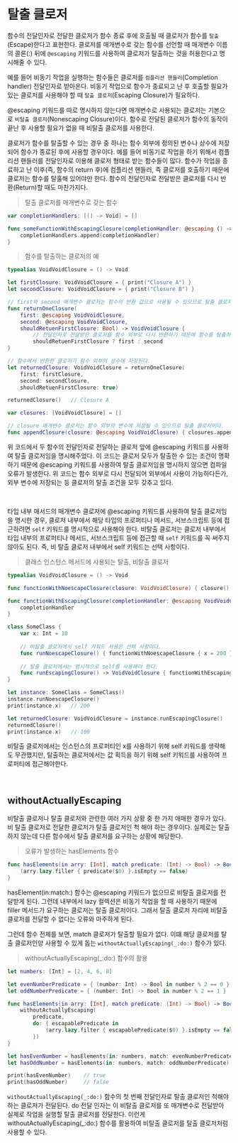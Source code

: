 # 탈출 클로저
함수의 전달인자로 전달한 클로저가 함수 종료 후에 호출될 때 클로저가 함수를 `탈출`(Escape)한다고 표현한다. 클로저를 매개변수로 갖는 함수를 선언할 때 매개변수 이름의 콜론(:) 뒤에 `@escaping` 키워드를 사용하여 클로저가 탈출하는 것을 허용한다고 명시해줄 수 있다.

예를 들어 비동기 작업을 실행하는 함수들은 클로저를 `컴플리션 핸들러`(Completion handler) 전달인자로 받아온다. 비동기 작업으로 함수가 종료되고 난 후 호출할 필요가 있는 클로저를 사용해야 할 때 `탈출 클로저`(Escaping Closure)가 필요하다.

@escaping 키워드를 따로 명시하지 않는다면 매개변수로 사용되는 클로저는 기본으로 `비탈출 클로저`(Nonescaping Closure)이다. 함수로 전달된 클로저가 함수의 동작이 끝난 후 사용할 필요가 없을 때 비탈출 클로저를 사용한다. 

클로저가 함수를 탈출할 수 있는 경우 중 하나는 함수 외부에 정의된 변수나 상수에 저장되어 함수가 종료된 후에 사용할 경우이다. 예를 들어 비동기로 작업을 하기 위해서 컴플리션 핸들러를 전달인자로 이용해 클로저 형태로 받는 함수들이 많다. 함수가 작업을 종료하고 난 이후(즉, 함수의 return 후)에 컴플리션 핸들러, 즉 클로저를 호출하기 때문에 클로저는 함수를 탈훌해 있어야만 한다. 함수의 전달인자로 전달받은 클로저를 다시 반환(Return)할 때도 마찬가지다. 

>탈출 클로저를 매개변수로 갖는 함수
```Swift
var completionHandlers: [() -> Void] = []

func someFunctionWithEscapingClosure(completionHandler: @escaping () -> Void) {
    completionHandlers.append(completionHandler)
}
```

>함수를 탈출하는 클로저의 예
```Swift
typealias VoidVoidClosure = () -> Void

let firstClosure: VoidVoidClosure = { print("Closure A") }
let secondClosure: VoidVoidClosure = { print("Closure B") }

// first와 second 매개변수 클로저는 함수의 반환 값으로 사용될 수 있으므로 탈출 클로저이다.
func returnOneClosure(
    first: @escaping VoidVoidClosure,
    second: @escaping VoidVoidClosure,
    shouldRetuenFirstClosure: Bool) -> VoidVoidClosure {
        // 전달인자로 전달받은 클로저를 함수 외부로 다시 반환하기 때문에 함수를 탈출하는 클로저이다.
        shouldRetuenFirstClosure ? first : second
}

// 함수에서 반환한 클로저가 함수 외부의 상수에 저장된다.
let returnedClosure: VoidVoidClosure = returnOneClosure(
    first: firstClosure,
    second: secondClosure,
    shouldRetuenFirstClosure: true)

returnedClosure()   // Closure A

var closures: [VoidVoidClosure] = []

// closure 매개변수 클로저는 함수 외부의 변수에 저장될 수 있으므로 탈출 클로저이다.
func appendClosure(closure: @escaping VoidVoidClosure) { closures.append(closure) }
```

위 코드에서 두 함수의 전달인자로 전달하는 클로저 앞에 @escaping 키워드를 사용하여 탈출 클로저임을 명시해주었다. 이 코드는 클로저 모두가 탈출한 수 있는 조건이 명확하기 때문에 @escaping 키워드를 사용하여 탈출 클로저임을 명시하지 않으면 컴파일 오류가 발생한다. 위 코드는 함수 외부로 다시 전달되어 외부에서 사용이 가능하다든가, 외부 변수에 저장되는 등 클로저의 탈출 조건을 모두 갖추고 있다. 

<br>

타입 내부 매서드의 매개변수 클로저에 @escaping 키워드를 사용하여 탈출 클로저임을 명시한 경우, 클로저 내부에서 해당 타입의 프로퍼티나 메서드, 서브스크립트 등에 접근하려면 `self` 키워드를 명시적으로 사용해야 한다. 비탈출 클로저는 클로저 내부에서 타입 내부의 프로퍼티나 메서드, 서브스크립트 등에 접근할 때 `self` 키워드를 꼭 써주지 않아도 된다. 즉, 비 탈출 클로저 내부에서 self 키워드는 선택 사항이다. 

>클래스 인스턴스 메서드에 사용되는 탈출, 비탈출 클로저
```Swift
typealias VoidVoidClosure = () -> Void

func functionWithNoescapeClosure(closure: VoidVoidClosure) { closure() }

func functionWithEscapingClosure(completionHandler: @escaping VoidVoidClosure) -> VoidVoidClosure {
    completionHandler
}

class SomeClass {
    var x: Int = 10
    
    // 비탈출 클로저에서 self 키워드 사용은 선택 사항이다.
    func runNoescapeClosure() { functionWithNoescapeClosure { x = 200 } }
    
    // 탈출 클로저에서는 명시적으로 self를 사용해야 한다.
    func runEscapingClosure() -> VoidVoidClosure { functionWithEscapingClosure { self.x = 100 } }
}

let instance: SomeClass = SomeClass()
instance.runNoescapeClosure()
print(instance.x)   // 200

let returnedClosure: VoidVoidClosure = instance.runEscapingClosure()
returnedClosure()
print(instance.x)   // 100
```

비탈출 클로저에서는 인스턴스의 프로퍼티인 x를 사용하기 위해 self 키워드를 생략해도 무관했지만, 탈출하는 클로저에서는 값 획득을 하기 위해 self 키워드를 사용하여 프로퍼티에 접근해야한다.

<br>

## withoutActuallyEscaping
비탈출 클로저나 탈출 클로저와 관련한 여러 가지 상황 중 한 가지 애매한 경우가 있다. 비 탈출 클로저로 전달한 클로저가 탈출 클로저인 척 해야 하는 경우이다. 실제로는 탈출하지 않는데 다른 함수에서 탈출 클로저를 요구하는 상황에 해당한다. 

>오류가 발생하는 hasElements 함수
```Swift
func hasElements(in arry: [Int], match predicate: (Int) -> Bool) -> Bool {
    (arry.lazy.filler { predicate($0) }.isEmpty == false)
}
```

hasElement(in:match:) 함수는 @escaping 키워드가 없으므로 비탈출 클로저를 전달받게 된다. 그런데 내부에서 lazy 컬렉션은 비동기 작업을 할 때 사용하기 때문에 filler 메서드가 요구하는 클로저는 탈출 클로저이다. 그래서 탈출 클로저 자리에 비탈출 클로저를 전달할 수 없다는 오류와 마주하게 된다.

그런데 함수 전체를 보면, match 클로저가 탈출할 필요가 없다. 이떄 해당 클로저를 탈출 클로저인양 사용할 수 있게 돕는 `withoutActuallyEscaping(_:do:)` 함수가 있다.

>withoutActuallyEscaping(_:do:) 함수의 활용
```Swift
let numbers: [Int] = [2, 4, 6, 8]

let evenNumberPredicate = { (number: Int) -> Bool in number % 2 == 0 }
let oddNumberPredicate = { (number: Int) -> Bool in number % 2 == 1 }

func hasElements(in arry: [Int], match predicate: (Int) -> Bool) -> Bool {
    withoutActuallyEscaping(
        predicate,
        do: { escapablePredicate in
            (arry.lazy.filter { escapablePredicate($0) }.isEmpty == false)
        })
}

let hasEvenNumber = hasElements(in: numbers, match: evenNumberPredicate)
let hasOddNumber = hasElements(in: numbers, match: oddNumberPredicate)

print(hasEvenNumber)    // true
print(hasOddNumber)     // false
```

`withoutActuallyEscaping(_:do:)` 함수의 첫 번째 전달인자로 탈출 클로저인 척해야 하는 클로저가 전달된다. do 전달 인자는 이 비탈출 클로저를 또 매개변수로 전달받아 실제로 작업을 실행할 탈출 클로저를 전달한다. 이런게 withoutActuallyEscaping(_:do:) 함수를 활용하여 비탈출 클로저를 탈출 클로저처럼 사용할 수 있다.